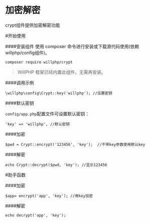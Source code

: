 # 加密解密
crypt组件提供加密解密功能

#开始使用

####安装组件
使用 composer 命令进行安装或下载源代码使用(依赖willphp/config组件)。

    composer require willphp/crypt

> WillPHP 框架已经内置此组件，无需再安装。

####调用示例

    \willphp\config\Crypt::key('willphp'); //设置密钥

####默认密钥

`config/app.php`配置文件可设置默认密钥：
	
	'key' => 'willphp', //默认密钥
	

####加密

    $pwd = Crypt::encrypt('123456', 'key');  //不带key参数使用默认key 

####解密

    echo Crypt::decrypt($pwd, 'key'); //显示123456


#助手函数


####加密
	
    $app= encrypt('app', 'key'); //用key加密

####解密

    echo decrypt('app', 'key');




